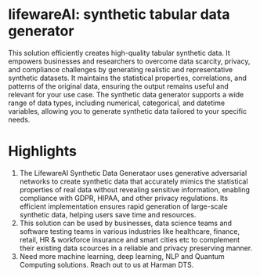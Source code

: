 # lifewareAI: synthetic tabular data generator
This solution efficiently creates high-quality tabular synthetic data. It empowers businesses and researchers to overcome data scarcity, privacy, and compliance challenges by generating realistic and representative synthetic datasets. It maintains the statistical properties, correlations, and patterns of the original data, ensuring the output remains useful and relevant for your use case. The synthetic data generator supports a wide range of data types, including numerical, categorical, and datetime variables, allowing you to generate synthetic data tailored to your specific needs.

# Highlights
1. The LifewareAI Synthetic Data Generataor uses generative adversarial networks to create synthetic data that accurately mimics the statistical properties of real data without revealing sensitive information, enabling compliance with GDPR, HIPAA, and other privacy regulations. Its efficient implementation ensures rapid generation of large-scale synthetic data, helping users save time and resources.
2. This solution can be used by businesses, data science teams and software testing teams in various industries like healthcare, finance, retail, HR & workforce insurance and smart cities etc to complement their existing data scources in a reliable and privacy preserving manner.
3. Need more machine learning, deep learning, NLP and Quantum Computing solutions. Reach out to us at Harman DTS.
